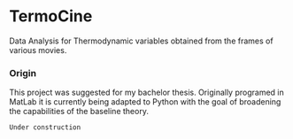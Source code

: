 # TermoCine
Data Analysis for Thermodynamic variables obtained from the frames of various movies.

### Origin
This project was suggested for my bachelor thesis. Originally programed in MatLab it is currently being adapted to Python with the goal of broadening the capabilities of the baseline theory.

```
Under construction
```
